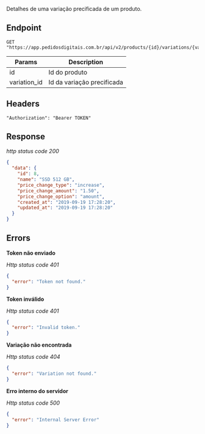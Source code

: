 Detalhes de uma variação precificada de um produto.

## Endpoint

```
GET "https://app.pedidosdigitais.com.br/api/v2/products/{id}/variations/{variation_id}"
```

| Params       | Description                |
| ------------ | -------------------------- |
| id           | Id do produto              |
| variation_id | Id da variação precificada |

## Headers

```
"Authorization": "Bearer TOKEN"
```

## Response

_http status code 200_

```json
{
  "data": {
    "id": 8,
    "name": "SSD 512 GB",
    "price_change_type": "increase",
    "price_change_amount": "1.50",
    "price_change_option": "amount",
    "created_at": "2019-09-19 17:28:20",
    "updated_at": "2019-09-19 17:28:20"
  }
}
```

## Errors

**Token não enviado**

_Http status code 401_

```json
{
  "error": "Token not found."
}
```

**Token inválido**

_Http status code 401_

```json
{
  "error": "Invalid token."
}
```

**Variação não encontrada**

_Http status code 404_

```json
{
  "error": "Variation not found."
}
```

**Erro interno do servidor**

_Http status code 500_

```json
{
  "error": "Internal Server Error"
}
```
